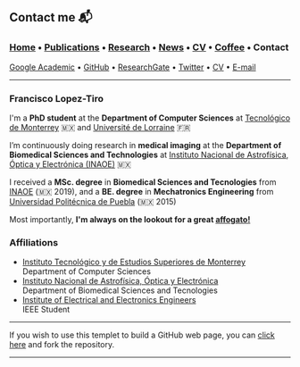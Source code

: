 
## Contact me 📬
###  [Home](/index) • [Publications](/publications) • [Research](/research) • [News](/news) • [CV](/brief_cv) • [Coffee](/coffee) • Contact                        


<a href="https://scholar.google.es/citations?user=IlG06bYAAAAJ&hl=es/" target="_blank">Google Academic</a>  • <a href="https://github.com/friscolt" target="_blank">GitHub</a> • <a href="https://www.researchgate.net/profile/Francisco-Lopez-Tiro" target="_blank">ResearchGate</a> • <a href="https://twitter.com/Friscolt" target="_blank">Twitter</a> • [CV](/files/CV_FranciscoLopez.pdf)  • [E-mail](mailto:francisco.lopez@ieee.org?subject=%20Hello,%20Francisco)


---

### **Francisco Lopez-Tiro**                 


I'm a **PhD student** at the **Department of Computer Sciences** at <a href="https://tec.mx/es" target="_blank">Tecnológico de Monterrey</a> 🇲🇽 and <a href="https://www.univ-lorraine.fr" target="_blank">Université de Lorraine</a> 🇫🇷

I’m continuously doing research in **medical imaging** at the **Department of Biomedical Sciences and Technologies** at <a href="https://www.inaoep.mx" target="_blank">Instituto Nacional de Astrofísica, Óptica y Electrónica (INAOE)</a> 🇲🇽 

I received a **MSc. degree** in **Biomedical Sciences and Tecnologies** from <a href="https://www.inaoep.mx" target="_blank">INAOE</a> (🇲🇽 2019), and a **BE. degree** in **Mechatronics Engineering** from <a href="http://www.uppuebla.edu.mx/joomla1/" target="_blank">Universidad Politécnica de Puebla</a> (🇲🇽  2015)

Most importantly, **I'm always on the lookout for a great <a href="https://en.wikipedia.org/wiki/Affogato" target="_blank">affogato!</a>**

### Affiliations



* <a href="https://tec.mx/es" target="_blank">Instituto Tecnológico y de Estudios Superiores de Monterrey</a>                      
Department of Computer Sciences                    
*  <a href="https://www.inaoep.mx" target="_blank">Instituto Nacional de Astrofísica, Óptica y Electrónica</a>                      
Department of Biomedical Sciences and Tecnologies        
* <a href="https://www.ieee.org" target="_blank">Institute of Electrical and Electronics Engineers</a>                                                      
IEEE Student                                                               





---

If you wish to use this templet to build a GitHub web page, you can <a href="https://github.com/friscolt/friscolt.github.io" target="_blank">click here</a>  and fork the repository. 


---
